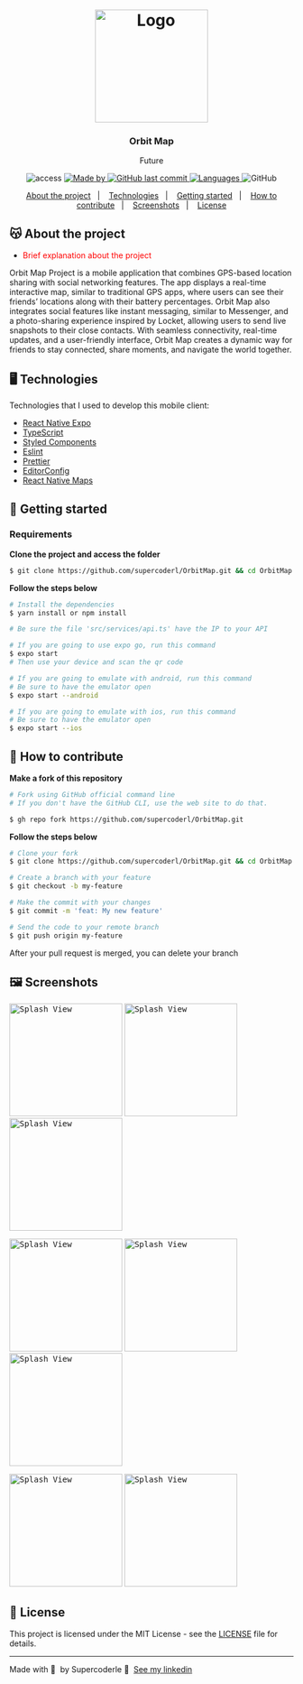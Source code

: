 <h1 align="center">
	<img alt="Logo" src="./assets/images/logo.png" width="200px" />
</h1>

<h3 align="center">
  Orbit Map
</h3>

<p align="center">Future</p>

<p align="center">
  <img alt="access" src="https://img.shields.io/badge/access-open_source-red?style=flat">

  <a href="https://www.linkedin.com/in/supercoderle/">
    <img alt="Made by" src="https://img.shields.io/badge/made_by-supercoderle-blue?style=flat">
  </a>
  
  <a href="https://github.com/supercoderl/OrbitMap/commits">
    <img alt="GitHub last commit" src="https://img.shields.io/github/last-commit/supercoderl/OrbitMap">
  </a>
  
  <a href="https://www.linkedin.com/in/supercoderle/">
    <img alt="Languages" src="https://img.shields.io/github/languages/count/supercoderl/OrbitMap">
  </a>
  
  <img alt="GitHub" src="https://img.shields.io/github/followers/supercoderl">
</p>

<p align="center">
  <a href="#-about-the-project">About the project</a>&nbsp;&nbsp;&nbsp;|&nbsp;&nbsp;&nbsp;
  <a href="#-technologies">Technologies</a>&nbsp;&nbsp;&nbsp;|&nbsp;&nbsp;&nbsp;
  <a href="#-getting-started">Getting started</a>&nbsp;&nbsp;&nbsp;|&nbsp;&nbsp;&nbsp;
  <a href="#-how-to-contribute">How to contribute</a>&nbsp;&nbsp;&nbsp;|&nbsp;&nbsp;&nbsp;
  <a href="#%EF%B8%8F-screenshots">Screenshots</a>&nbsp;&nbsp;&nbsp;|&nbsp;&nbsp;&nbsp;
  <a href="#-license">License</a>
</p>

## 😽 About the project

- <p style="color: red;">Brief explanation about the project</p>

Orbit Map Project is a mobile application that combines GPS-based location sharing with social networking features. The app displays a real-time interactive map, similar to traditional GPS apps, where users can see their friends’ locations along with their battery percentages. Orbit Map also integrates social features like instant messaging, similar to Messenger, and a photo-sharing experience inspired by Locket, allowing users to send live snapshots to their close contacts. With seamless connectivity, real-time updates, and a user-friendly interface, Orbit Map creates a dynamic way for friends to stay connected, share moments, and navigate the world together.

## 🖥 Technologies

Technologies that I used to develop this mobile client:

- [React Native Expo](https://expo.dev)
- [TypeScript](https://www.typescriptlang.org/)
- [Styled Components](https://styled-components.com/)
- [Eslint](https://eslint.org/)
- [Prettier](https://prettier.io/)
- [EditorConfig](https://editorconfig.org/)
- [React Native Maps](https://github.com/react-native-maps/react-native-maps)

## 👾 Getting started

### Requirements

**Clone the project and access the folder**

```bash
$ git clone https://github.com/supercoderl/OrbitMap.git && cd OrbitMap
```

**Follow the steps below**

```bash
# Install the dependencies
$ yarn install or npm install

# Be sure the file 'src/services/api.ts' have the IP to your API

# If you are going to use expo go, run this command
$ expo start
# Then use your device and scan the qr code

# If you are going to emulate with android, run this command
# Be sure to have the emulator open
$ expo start --android

# If you are going to emulate with ios, run this command
# Be sure to have the emulator open
$ expo start --ios
```

## 🤔 How to contribute

**Make a fork of this repository**

```bash
# Fork using GitHub official command line
# If you don't have the GitHub CLI, use the web site to do that.

$ gh repo fork https://github.com/supercoderl/OrbitMap.git
```

**Follow the steps below**

```bash
# Clone your fork
$ git clone https://github.com/supercoderl/OrbitMap.git && cd OrbitMap

# Create a branch with your feature
$ git checkout -b my-feature

# Make the commit with your changes
$ git commit -m 'feat: My new feature'

# Send the code to your remote branch
$ git push origin my-feature
```

After your pull request is merged, you can delete your branch

## 🖼️ Screenshots

<p>
<kbd><img src="./assets/images/screenshots/screen2.png" alt="Splash View" width="200"></kbd>
<kbd><img src="./assets/images/screenshots/screen2.png" alt="Splash View" width="200"></kbd>
<kbd><img src="./assets/images/screenshots/screen3.png" alt="Splash View" width="200"></kbd>
	
<kbd><img src="./assets/images/screenshots/screen4.png" alt="Splash View" width="200"></kbd>
<kbd><img src="./assets/images/screenshots/screen5.png" alt="Splash View" width="200"></kbd>
<kbd><img src="./assets/images/screenshots/screen6.png" alt="Splash View" width="200"></kbd>

<kbd><img src="./assets/images/screenshots/screen7.png" alt="Splash View" width="200"></kbd>
<kbd><img src="./assets/images/screenshots/screen8.png" alt="Splash View" width="200"></kbd>
</p>

## 📝 License

This project is licensed under the MIT License - see the [LICENSE](LICENSE) file for details.

---

Made with 💜 &nbsp;by Supercoderle 👋 &nbsp;[See my linkedin](https://www.linkedin.com/in/supercoderle)
